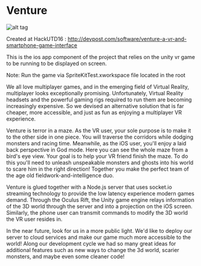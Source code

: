 # Venture


![alt tag](http://challengepost-s3-challengepost.netdna-ssl.com/photos/production/software_photos/000/365/944/datas/gallery.jpg)

Created at HackUTD16 : http://devpost.com/software/venture-a-vr-and-smartphone-game-interface

This is the ios app component of the project that relies on the unity vr game to be running to be displayed on screen.

Note: Run the game via SpriteKitTest.xworkspace file located in the root

We all love multiplayer games, and in the emerging field of Virtual Reality, multiplayer looks exceptionally promising. Unfortunately, Virtual Reality headsets and the powerful gaming rigs required to run them are becoming increasingly expensive. So we devised an alternative solution that is far cheaper, more accessible, and just as fun as enjoying a multiplayer VR experience.

Venture is terror in a maze. As the VR user, your sole purpose is to make it to the other side in one piece. You will traverse the corridors while dodging monsters and racing time. Meanwhile, as the iOS user, you'll enjoy a laid back perspective in God mode. Here you can see the whole maze from a bird's eye view. Your goal is to help your VR friend finish the maze. To do this you'll need to unleash unspeakable monsters and ghosts into his world to scare him in the right direction! Together you make the perfect team of the age old fieldwork-and-intelligence duo.

Venture is glued together with a Node.js server that uses socket.io streaming technology to provide the low latency experience modern games demand. Through the Oculus Rift, the Unity game engine relays information of the 3D world through the server and into a projection on the iOS screen. Similarly, the phone user can transmit commands to modify the 3D world the VR user resides in.

In the near future, look for us in a more public light. We'd like to deploy our server to cloud services and make our game much more accessible to the world! Along our development cycle we had so many great ideas for additional features such as new ways to change the 3d world, scarier monsters, and maybe even some cleaner code!
